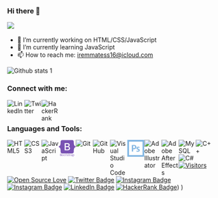 ### Hi there 🙋

![](https://allhacked.com/up/2019/03/hello-world.gif)
- 🔭 I’m currently working on HTML/CSS/JavaScript
- 🌱 I’m currently learning JavaScript
- 📫 How to reach me: iremmatess16@icloud.com


![Github stats 1](https://github-readme-stats.vercel.app/api?username=irematess&show_icons=true&theme=gradient)

<h3 align="left">Connect with me:</h3>

<a href="https://www.linkedin.com/in/iremates16/" target="blank"><img align="left" alt="LinkedIn" width="40px" src="https://upload.wikimedia.org/wikipedia/commons/thumb/c/ca/LinkedIn_logo_initials.png/800px-LinkedIn_logo_initials.png"/></a>
<a href="https://twitter.com/irematees16" target="blank"><img align="left" alt="Twitter" width="40px" src="https://www.iics.k12.tr/wp-content/uploads/2019/07/twitter-logo-png-twitter-logo.png"/></a>
<a href="https://www.hackerrank.com/irematees16" target="blank"><img align="left" alt="HackerRank" width="40px" src="https://cdn3.iconfinder.com/data/icons/logos-and-brands-adobe/512/160_Hackerrank-512.png"/></a>
<br/><br/>

<h3 align="left">Languages and Tools:</h3>

<img align="left" alt="HTML5" width="40px" src="https://cdn.jsdelivr.net/gh/devicons/devicon/icons/html5/html5-original.svg"/>
<img align="left" alt="CSS3" width="40px" src="https://cdn.jsdelivr.net/gh/devicons/devicon/icons/css3/css3-original.svg" />
<img align="left" alt="JavaScript" width="40px" src="https://cdn.jsdelivr.net/gh/devicons/devicon/icons/javascript/javascript-original.svg" />
<img align="left" alt="Bootstrap" width="40px" src="https://raw.githubusercontent.com/devicons/devicon/master/icons/bootstrap/bootstrap-plain-wordmark.svg" />
<img align="left" alt="Git" width="40px" src="https://cdn.jsdelivr.net/gh/devicons/devicon/icons/git/git-original.svg" />
<img align="left" alt="GitHub" width="40px" src="https://user-images.githubusercontent.com/3369400/139447912-e0f43f33-6d9f-45f8-be46-2df5bbc91289.png" />
<img align="left" alt="Visual Studio Code" width="40px" src="https://cdn.jsdelivr.net/gh/devicons/devicon/icons/vscode/vscode-original.svg" />
<img align="left" alt="Adobe Photoshop" width="40px" src="https://raw.githubusercontent.com/devicons/devicon/master/icons/photoshop/photoshop-line.svg" />
<img align="left" alt="Adobe Illustrator" width="40px" src="https://cdn-icons-png.flaticon.com/512/5968/5968472.png" />
<img align="left" alt="Adobe After Effects" width="40px" src="https://cdn-icons-png.flaticon.com/512/5968/5968428.png" />
<img align="left" alt="MySQL" width="40px" src="https://cdn-icons-png.flaticon.com/512/919/919836.png" />
<img align="left" alt="C++" width="40px" src="https://cdn-icons-png.flaticon.com/512/6132/6132222.png" />
<img align="left" alt="C#" width="40px" src="https://cdn-icons-png.flaticon.com/512/6132/6132221.png" />

[![Visitors](http://visitor-badge.glitch.me/badge?page_id=alikartalonline.visitor-badge)](https://github.com/alikartalonline) [![Open Source Love](https://badges.frapsoft.com/os/v2/open-source.svg?v=103)](https://github.com/irematess)  [![Twitter Badge](https://img.shields.io/badge/-Twitter-blue?style=flat-quare&labelColor=blue&logo=twitter&logoColor=white&link=link)](https://twitter.com/irematees16) [![Instagram Badge](https://img.shields.io/badge/-Instagram-blueviolet?style=flat-quare&labelColor=blueviolet&logo=instagram&logoColor=white&link=link)](https://www.instagram.com/irematees16/)  [![Instagram Badge](https://img.shields.io/badge/-alikartalart-LimeGreen?style=flat-quare&labelColor=LimeGreen&logo=instagram&logoColor=white&link=link)](https://www.instagram.com/irematees16/)  [![LinkedIn Badge](https://img.shields.io/badge/-Linkedin-0077b5?style=flat-quare&labelColor=0077b5&logo=linkedin&logoColor=white&link=link)](https://www.linkedin.com/in/iremates16/) [![HackerRank Badge](https://img.shields.io/badge/-HackerRank-006400?style=flat-quare&labelColor=006400&logo=hackerrank&logoColor=white&link=link)](https://www.hackerrank.com/irematees16?hr_r=1)) )
